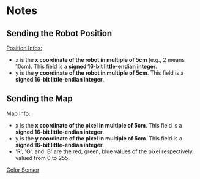 # Notes

## Sending the Robot Position
[Position Infos:](https://gitlab.eurecom.fr/ludovic.apvrille/OS_Robot_Project_Fall2017#position)</br>
* x is the **x coordinate of the robot in multiple of 5cm** (e.g., 2 means 10cm). This field is a **signed 16-bit little-endian integer**.
* y is the **y coordinate of the robot in multiple of 5cm**. This field is a **signed 16-bit little-endian integer**.

## Sending the Map
[Map Info:](https://gitlab.eurecom.fr/ludovic.apvrille/OS_Robot_Project_Fall2017#mapdata)
* x is the **x coordinate of the pixel in multiple of 5cm**. This field is a **signed 16-bit little-endian integer**.
* y is the **y coordinate of the pixel in multiple of 5cm**. This field is a **signed 16-bit little-endian integer**.
* 'R', 'G', and 'B' are the red, green, blue values of the pixel respectively, valued from 0 to 255. 

[Color Sensor](http://docs.ev3dev.org/projects/lego-linux-drivers/en/ev3dev-jessie/sensor_data.html#lego-ev3-color-modes)

